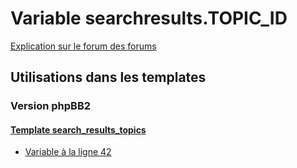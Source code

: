 # Variable searchresults.TOPIC_ID
[Explication sur le forum des forums](http://forum.forumactif.com/t294113-listing-des-variables#searchresults.TOPIC_ID)

## Utilisations dans les templates

### Version phpBB2

#### [Template search_results_topics](subsilver/search_results_topics.md)
* [Variable à la ligne 42](../subsilver/search_results_topics.tpl#L42)